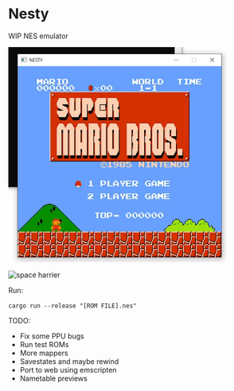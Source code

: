 # Nesty

WIP NES emulator

![mario](media/mario.gif)

![space harrier](media/space-harrier.gif)

Run:
```
cargo run --release "[ROM FILE].nes"
```

TODO:

- Fix some PPU bugs
- Run test ROMs
- More mappers
- Savestates and maybe rewind
- Port to web using emscripten
- Nametable previews

